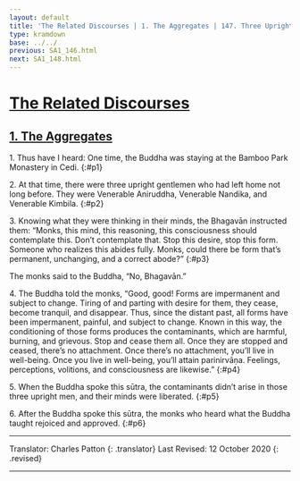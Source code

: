 ```yaml
---
layout: default
title: 'The Related Discourses | 1. The Aggregates | 147. Three Upright Men'
type: kramdown
base: ../../
previous: SA1_146.html
next: SA1_148.html
---
```


# [The Related Discourses](../index.html)
## [1. The Aggregates](index.html)
1\. Thus have I heard: One time, the Buddha was staying at the Bamboo Park Monastery in Cedi.
{:#p1}

2\. At that time, there were three upright gentlemen who had left home not long before. They were Venerable Aniruddha, Venerable Nandika, and Venerable Kimbila.
{:#p2}

3\. Knowing what they were thinking in their minds, the Bhagavān instructed them: “Monks, this mind, this reasoning, this consciousness should contemplate this. Don’t contemplate that. Stop this desire, stop this form. Someone who realizes this abides fully. Monks, could there be form that’s permanent, unchanging, and a correct abode?”
{:#p3}

The monks said to the Buddha, “No, Bhagavān.”

4\. The Buddha told the monks, “Good, good! Forms are impermanent and subject to change. Tiring of and parting with desire for them, they cease, become tranquil, and disappear. Thus, since the distant past, all forms have been impermanent, painful, and subject to change. Known in this way, the conditioning of those forms produces the contaminants, which are harmful, burning, and grievous. Stop and cease them all. Once they are stopped and ceased, there’s no attachment. Once there’s no attachment, you’ll live in well-being. Once you live in well-being, you’ll attain parinirvāṇa. Feelings, perceptions, volitions, and consciousness are likewise.”
{:#p4}

5\. When the Buddha spoke this sūtra, the contaminants didn’t arise in those three upright men, and their minds were liberated.
{:#p5}

6\. After the Buddha spoke this sūtra, the monks who heard what the Buddha taught rejoiced and approved.
{:#p6}

---

Translator: Charles Patton
{: .translator}
Last Revised: 12 October 2020
{: .revised}

---